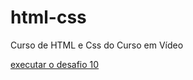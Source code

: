 # html-css
 Curso de HTML e Css do Curso em Vídeo

<a href="https://sloanmatheus.github.io/html-css/DESAFIOS/DESAFIO010/index.html"> executar o desafio 10